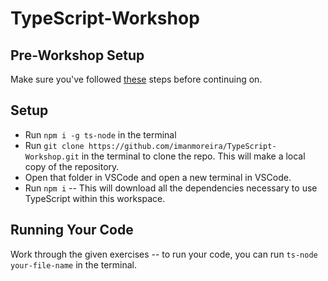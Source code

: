 # TypeScript-Workshop

## Pre-Workshop Setup

Make sure you've followed [these](https://www.notion.so/sandboxnu/Pre-Workshop-Downloads-522ba93aa6d849d79aceddc931372065) steps before continuing on.

## Setup

- Run `npm i -g ts-node` in the terminal
- Run `git clone https://github.com/imanmoreira/TypeScript-Workshop.git` in the terminal to clone the repo. This will make a local copy of the repository.
- Open that folder in VSCode and open a new terminal in VSCode.
- Run `npm i` -- This will download all the dependencies necessary to use TypeScript within this workspace.

## Running Your Code

Work through the given exercises -- to run your code, you can run `ts-node your-file-name` in the terminal.
